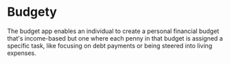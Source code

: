 # Budgety
The budget app enables an individual to create a personal financial budget that's income-based but one where each penny in that budget is assigned a specific task, like focusing on debt payments or being steered into living expenses.
